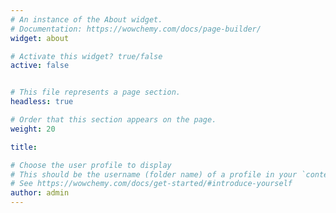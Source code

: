 ```yaml
---
# An instance of the About widget.
# Documentation: https://wowchemy.com/docs/page-builder/
widget: about

# Activate this widget? true/false
active: false


# This file represents a page section.
headless: true

# Order that this section appears on the page.
weight: 20

title: 

# Choose the user profile to display
# This should be the username (folder name) of a profile in your `content/authors/` folder.
# See https://wowchemy.com/docs/get-started/#introduce-yourself
author: admin
---
```




